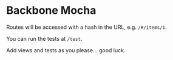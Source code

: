 # Backbone Mocha

Routes will be accessed with a hash in the URL, e.g. `/#/items/1`.

You can run the tests at `/test`.

Add views and tests as you please... good luck.
